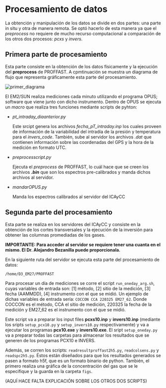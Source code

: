 # Procesamiento de datos

La obtención y manipulación de los datos se divide en dos partes: una parte in situ y otra de manera remota. 
Se optó hacerlo de esta manera ya que el _preprocess_ no requiere de mucho recurso computacional a comparación de los otros dos procesos: _pcxs_ y _invers_.

## Primera parte de procesamiento

Esta parte consiste en la obtención de los datos físicamente y la ejecución del __preprocess__ de PROFFAST. A cpmtinuación se muestra un diagrama de flujo que representa gráficamente esta parte del procesamiento. 

![primer_diagrama](../images/Diagrama_de_flujo_primera_parte.png)

El EM2/SUN realiza mediciones cada minuto utilizando el programa OPUS; software que viene junto con dicho instrumento.
Dentro de OPUS se ejecuta un _macro_ que realiza tres funciones mediante scripts de pyhton:

* _pt_intraday_diaanterior.py_

    Este srcipt genera los archivos _fecha_pT_intraday.inp_ los cuales proveen de información de la variabilidad del intradía de la presión y temperatura para el _invers_code_.
    También, sube al servidor los archivos _.dat_ que contienen información sobre las coordenadas del GPS y la hora de la medición en formato UTC.
    
* _preprocesscript.py_

    Ejecuta el _preprocess_ de PROFFAST, lo cuál hace que se creen los archivos ___.bin___ que son los espectros pre-calibrados y manda dichos archivos al servidor.   
    
* _mandarOPUS.py_

    Manda los espectros calibrados al servidor del ICAyCC
    
## Segunda parte del procesamiento

Esta parte se realiza en los servidores del ICAyCC y consiste en la obtención de los cortes transversales y la ejecución de la inversión para obtener las columnas promediadas de los gases.

__IMPORTANTE: Para acceder al servidor se requiere tener una cuanta en el mismo. El Dr. Alejandro Bezanilla puede proporcionala.__

En la siguiente ruta del servidor se ejecuta esta parte del procesamiento de datos:

```
/home/D3_EM27/PROFFAST
```
Para procesar un día de mediciones se corre el script `run_oneday_arg.sh`, cuyas variables de entrada son: [1] método, [2] sitio de la medición, [3] fecha (AAMMDD), [4] instrumento con el que se midió. Un ejemplo de dichas variables de entrada sería: `COCCON CCA 220325 EM27_62`. Donde COCCON es el método, CCA el sitio de medición, 220325 la fecha de la medición y EM27_62 es el instrumento con el que se midió. 

Este script va a preparar los input files __pcxs10.inp__ y __invers10.inp__ (mediante los sripts `setup_pcx10.py` y `setup_invers10.py` respectivamente) y va a ejecutar los programas __pcx10.exe__ y __invers10.exe__. El sript `setup_oneday.py` va a preparar todas las carpetas para almacenar los resultados que se generen de los programas PCX10 e INVERS.  

Además, se corren los scripts: `readresultproffast2h5.py`, `readcolsens.py` y `readspc2h5.py`. Éstos están diseñados para que los resultados generados se pasen a formato h5f, que es un formato binario de python. También, el primero realiza una gráfica de la concentración del gas que se le especifique y la guarda en la carpeta `figs`.  

(AQUÍ HACE FALTA EXPLICACIÓN SOBRE LOS OTROS DOS SCRIPTS)

